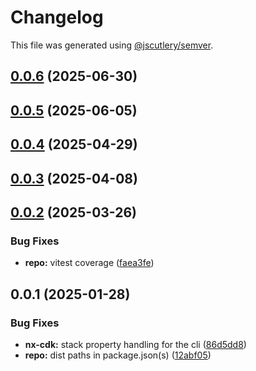# Changelog

This file was generated using [@jscutlery/semver](https://github.com/jscutlery/semver).

## [0.0.6](https://github.com/plastic-ant/packages/compare/nx-cdk-local@0.0.5...nx-cdk-local@0.0.6) (2025-06-30)

## [0.0.5](https://github.com/plastic-ant/packages/compare/nx-cdk-local@0.0.4...nx-cdk-local@0.0.5) (2025-06-05)

## [0.0.4](https://github.com/plastic-ant/packages/compare/nx-cdk-local@0.0.3...nx-cdk-local@0.0.4) (2025-04-29)

## [0.0.3](https://github.com/plastic-ant/packages/compare/nx-cdk-local@0.0.2...nx-cdk-local@0.0.3) (2025-04-08)

## [0.0.2](https://github.com/plastic-ant/packages/compare/nx-cdk-local@0.0.1...nx-cdk-local@0.0.2) (2025-03-26)


### Bug Fixes

* **repo:** vitest coverage ([faea3fe](https://github.com/plastic-ant/packages/commit/faea3fe115e29c60c990dcf1fef991d55e9cb20e))

## 0.0.1 (2025-01-28)


### Bug Fixes

* **nx-cdk:** stack property handling for the cli ([86d5dd8](https://github.com/plastic-ant/packages/commit/86d5dd8d674fdd39a4bbe23feeab685f38b8aef1))
* **repo:** dist paths in package.json(s) ([12abf05](https://github.com/plastic-ant/packages/commit/12abf05216cda9b4de78324f0c895947b52f245c))
